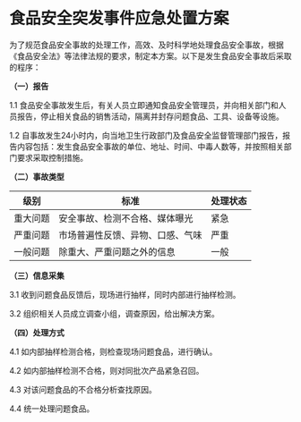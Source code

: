 # 食品安全突发事件应急处置方案

为了规范食品安全事故的处理工作，高效、及时科学地处理食品安全事故，根据《食品安全法》等法律法规的要求，制定本方案。以下是发生食品安全事故后采取的程序：

**（一）报告**

1.1 食品安全事故发生后，有关人员立即通知食品安全管理员，并向相关部门和人员报告，停止相关食品的销售活动，隔离并封存问题食品、工具、设备等设施。

1.2 自事故发生24小时内，向当地卫生行政部门及食品安全监督管理部门报告，报告内容包括：发生食品安全事故的单位、地址、时间、中毒人数等，并按照相关部门要求采取控制措施。

**（二）事故类型**

级别|标准|处理状态
-|-|-
重大问题|安全事故、检测不合格、媒体曝光|紧急
严重问题|市场普遍性反馈、异物、口感、气味|严重
一般问题|除重大、严重问题之外的信息|一般

**（三）信息采集**

3.1 收到问题食品反馈后，现场进行抽样，同时内部进行抽样检测。

3.2 组织相关人员成立调查小组，调查原因，给出解决方案。

**（四）处理方式**

4.1 如内部抽样检测合格，则检查现场问题食品，进行确认。

4.2 如内部抽样检测不合格，则对同批次产品紧急召回。

4.3 对该问题食品的不合格分析查找原因。

4.4 统一处理问题食品。